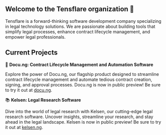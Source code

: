 ## Welcome to the Tensflare organization 👋

Tensflare is a forward-thinking software development company specializing in legal technology solutions. We are passionate about building tools that simplify legal processes, enhance contract lifecycle management, and empower legal professionals.

## Current Projects

🚀 **Docu.ng: Contract Lifecycle Management and Automation Software**

Explore the power of Docu.ng, our flagship product designed to streamline contract lifecycle management and automate tedious contract creation, signing, and approval processes. 
Docu.ng is now in public preview! Be sure to try it out at [docu.ng](https://docu.ng/).
<!--Visit the [Docu.ng Repository](https://github.com/tensflare/docung) for more details.-->

📚 **Kelsen: Legal Research Software**

Dive into the world of legal research with Kelsen, our cutting-edge legal research software. Uncover insights, streamline your research, and stay ahead in the legal landscape. 
Kelsen is now in public preview! Be sure to try it out at [kelsen.ng](https://kelsen.ng/).
